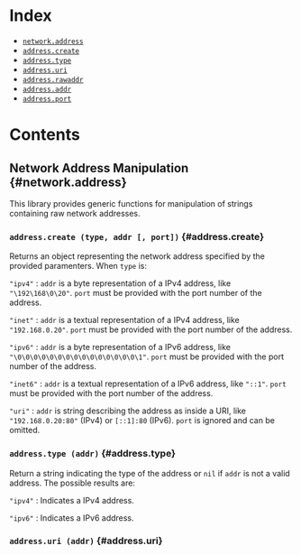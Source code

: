 Index
=====

- [`network.address`](#network.address)
- [`address.create`](#address.create)
- [`address.type`](#address.type)
- [`address.uri`](#address.uri)
- [`address.rawaddr`](#address.rawaddr)
- [`address.addr`](#address.host)
- [`address.port`](#address.port)

Contents
========

Network Address Manipulation {#network.address}
----------------------------

This library provides generic functions for manipulation of strings containing raw network addresses.

### `address.create (type, addr [, port])` {#address.create}

Returns an object representing the network address specified by the provided paramenters.
When `type` is:

`"ipv4"`
:	`addr` is a byte representation of a IPv4 address, like `"\192\168\0\20"`.
	`port` must be provided with the port number of the address.

`"inet"`
:	`addr` is a textual representation of a IPv4 address, like `"192.168.0.20"`.
	`port` must be provided with the port number of the address.

`"ipv6"`
:	`addr` is a byte representation of a IPv6 address, like `"\0\0\0\0\0\0\0\0\0\0\0\0\0\0\0\1"`.
	`port` must be provided with the port number of the address.

`"inet6"`
:	`addr` is a textual representation of a IPv6 address, like `"::1"`.
	`port` must be provided with the port number of the address.

`"uri"`
:	`addr` is string describing the address as inside a URI, like `"192.168.0.20:80"` (IPv4) or `[::1]:80` (IPv6).
	`port` is ignored and can be omitted.

### `address.type (addr)` {#address.type}

Return a string indicating the type of the address or `nil` if `addr` is not a valid address.
The possible results are:

`"ipv4"`
:	Indicates a IPv4 address.

`"ipv6"`
:	Indicates a IPv6 address.

### `address.uri (addr)` {#address.uri}

